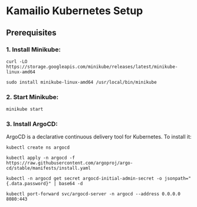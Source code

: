 # Kamailio Kubernetes Setup

## Prerequisites

### 1. Install Minikube:

```
curl -LO https://storage.googleapis.com/minikube/releases/latest/minikube-linux-amd64

sudo install minikube-linux-amd64 /usr/local/bin/minikube
```
### 2. Start Minikube:

```
minikube start
```

### 3. Install ArgoCD:

ArgoCD is a declarative continuous delivery tool for Kubernetes. To install it:

```
kubectl create ns argocd

kubectl apply -n argocd -f https://raw.githubusercontent.com/argoproj/argo-cd/stable/manifests/install.yaml

kubectl -n argocd get secret argocd-initial-admin-secret -o jsonpath="{.data.password}" | base64 -d

kubectl port-forward svc/argocd-server -n argocd --address 0.0.0.0 8080:443
```
